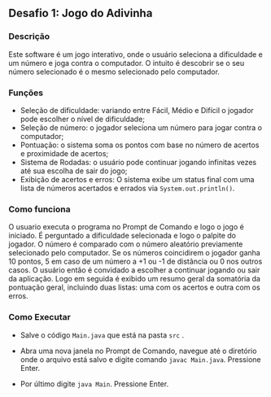 ## Desafio 1: Jogo do Adivinha

### Descrição

Este software é um jogo interativo, onde o usuário seleciona a dificuldade e um número e joga contra o computador. O intuito é descobrir 
se o seu número selecionado é o mesmo selecionado pelo computador.

### Funções
* Seleção de dificuldade: variando entre Fácil, Médio e Difícil o jogador pode escolher o nível de dificuldade;
* Seleção de número: o jogador seleciona um número para jogar contra o computador;
* Pontuação: o sistema soma os pontos com base no número de acertos e proximidade de acertos;
* Sistema de Rodadas: o usuário pode continuar jogando infinitas vezes até sua escolha de sair do jogo;
* Exibição de acertos e erros: O sistema exibe um status final com uma lista de números acertados e errados via  `System.out.println()`.

### Como funciona
O usuario executa o programa no Prompt de Comando e logo o jogo é iniciado. É perguntado a dificuldade selecionada e logo o palpite do 
jogador. O número é comparado com o número aleatório previamente selecionado pelo computador. Se os números coincidirem o jogador ganha 10 pontos,
5 em caso de um número a +1 ou -1 de distância ou 0 nos outros casos. O usuário então é convidado a escolher a continuar jogando ou sair da aplicação.
Logo em seguida é exibido um resumo geral da somatória da pontuação geral, incluindo duas listas: uma com os acertos e outra com os erros.

### Como Executar

* Salve o código `Main.java` que  está na pasta `src` .

* Abra uma nova janela no Prompt de Comando, navegue até o diretório onde o arquivo está salvo e digite comando `javac Main.java`. Pressione Enter.
* Por último digite `java Main`. Pressione Enter.
